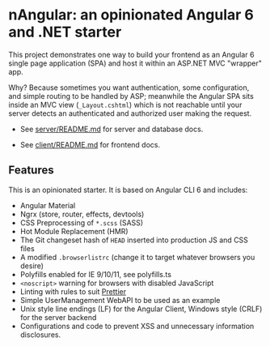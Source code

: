 nAngular: an opinionated Angular 6 and .NET starter
===================================================
This project demonstrates one way to build your frontend as an Angular 6
single page application (SPA) and host it within an ASP.NET MVC "wrapper"
app.

Why? Because sometimes you want authentication, some configuration, and
simple routing to be handled by ASP; meanwhile the Angular SPA sits inside
an MVC view (`_Layout.cshtml`) which is not reachable until your server
detects an authenticated and authorized user making the request.

* See [server/README.md](server/README.md) for server and database docs.

* See [client/README.md](client/README.md) for frontend docs.

## Features
This is an opinionated starter. It is based on Angular CLI 6 and includes:

* Angular Material
* Ngrx (store, router, effects, devtools)
* CSS Preprocessing of `*.scss` (SASS)
* Hot Module Replacement (HMR)
* The Git changeset hash of `HEAD` inserted into production JS and CSS files
* A modified `.browserlistrc` (change it to target whatever browsers you desire)
* Polyfills enabled for IE 9/10/11, see polyfills.ts
* `<noscript>` warning for browsers with disabled JavaScript
* Linting with rules to suit [Prettier](https://prettier.io/docs/en/why-prettier.html)
* Simple UserManagement WebAPI to be used as an example
* Unix style line endings (LF) for the Angular Client, Windows style (CRLF) for the server backend
* Configurations and code to prevent XSS and unnecessary information disclosures.
